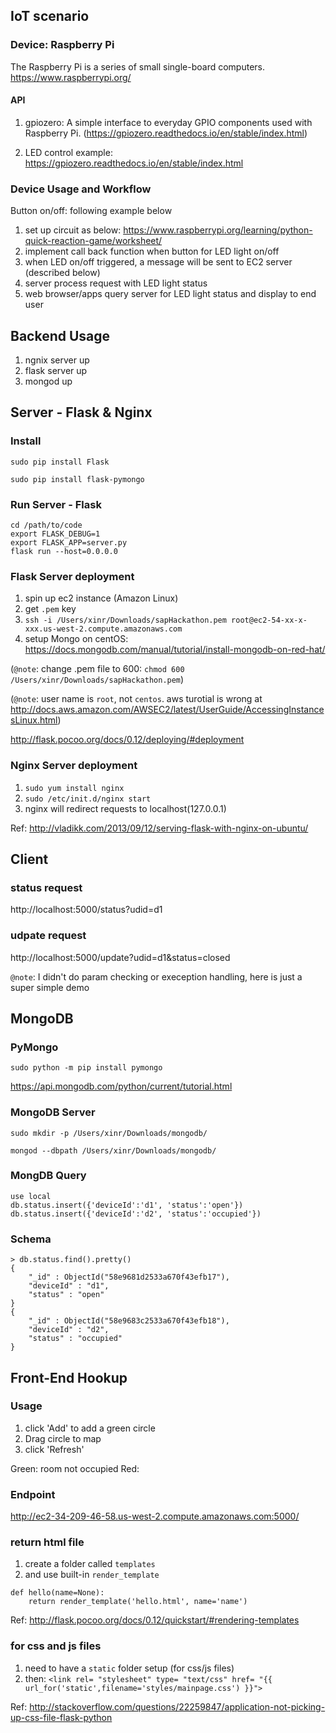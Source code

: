 ## IoT scenario

### Device: Raspberry Pi
The Raspberry Pi is a series of small single-board computers. https://www.raspberrypi.org/

#### API

1. gpiozero: A simple interface to everyday GPIO components used with Raspberry Pi. (https://gpiozero.readthedocs.io/en/stable/index.html)

2. LED control example: https://gpiozero.readthedocs.io/en/stable/index.html

### Device Usage and Workflow
Button on/off: following example below

1. set up circuit as below: 
https://www.raspberrypi.org/learning/python-quick-reaction-game/worksheet/
2. implement call back function when button for LED light on/off
3. when LED on/off triggered, a message will be sent to EC2 server (described below)
4. server process request with LED light status
5. web browser/apps query server for LED light status and display to end user

## Backend Usage

1. ngnix server up
2. flask server up
3. mongod up

## Server - Flask & Nginx

### Install
`sudo pip install Flask`

`sudo pip install flask-pymongo`

### Run Server - Flask
```
cd /path/to/code
export FLASK_DEBUG=1
export FLASK_APP=server.py
flask run --host=0.0.0.0
```

### Flask Server deployment

1. spin up ec2 instance (Amazon Linux)
2. get `.pem` key
3. `ssh -i /Users/xinr/Downloads/sapHackathon.pem root@ec2-54-xx-x-xxx.us-west-2.compute.amazonaws.com` 
4. setup Mongo on centOS: https://docs.mongodb.com/manual/tutorial/install-mongodb-on-red-hat/


(`@note`: change .pem file to 600: `chmod 600 /Users/xinr/Downloads/sapHackathon.pem`)

(`@note`: user name is `root`, not `centos`. aws turotial is wrong at http://docs.aws.amazon.com/AWSEC2/latest/UserGuide/AccessingInstancesLinux.html)

http://flask.pocoo.org/docs/0.12/deploying/#deployment

### Nginx Server deployment
1. `sudo yum install nginx`
2. `sudo /etc/init.d/nginx start`
3. nginx will redirect requests to localhost(127.0.0.1)

Ref: http://vladikk.com/2013/09/12/serving-flask-with-nginx-on-ubuntu/

## Client

### status request
http://localhost:5000/status?udid=d1

### udpate request
http://localhost:5000/update?udid=d1&status=closed

`@note`: I didn't do param checking or exeception handling, here is just a super simple demo

## MongoDB

### PyMongo
`sudo python -m pip install pymongo`

https://api.mongodb.com/python/current/tutorial.html

### MongoDB Server
`sudo mkdir -p /Users/xinr/Downloads/mongodb/`

`mongod --dbpath /Users/xinr/Downloads/mongodb/`

### MongDB Query
```
use local
db.status.insert({'deviceId':'d1', 'status':'open'})
db.status.insert({'deviceId':'d2', 'status':'occupied'})
```

### Schema
```
> db.status.find().pretty()
{
	"_id" : ObjectId("58e9681d2533a670f43efb17"),
	"deviceId" : "d1",
	"status" : "open"
}
{
	"_id" : ObjectId("58e9683c2533a670f43efb18"),
	"deviceId" : "d2",
	"status" : "occupied"
}
```

## Front-End Hookup

### Usage

1. click 'Add' to add a green circle
2. Drag circle to map
3. click 'Refresh' 

Green: room not occupied
Red: 

### Endpoint
http://ec2-34-209-46-58.us-west-2.compute.amazonaws.com:5000/

### return html file
1. create a folder called `templates`
2. and use built-in `render_template`
```
def hello(name=None):
    return render_template('hello.html', name='name')
```

Ref: http://flask.pocoo.org/docs/0.12/quickstart/#rendering-templates

### for css and js files
1. need to have a `static` folder setup (for css/js files)
2. then: `<link rel= "stylesheet" type= "text/css" href= "{{ url_for('static',filename='styles/mainpage.css') }}">`

Ref: http://stackoverflow.com/questions/22259847/application-not-picking-up-css-file-flask-python